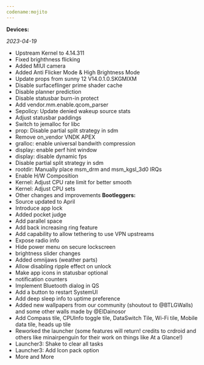 ```yaml
---
codename:mojito
---
```


**Devices:**

*2023-04-19*
- Upstream Kernel to 4.14.311
- Fixed brighthness flicking
- Added MIUI camera
- Added Anti Flicker Mode & High Brightness Mode
- Update props from sunny 12 V14.0.1.0.SKGMIXM
- Disable surfaceflinger prime shader cache
- Disable planner prediction
- Disable statusbar burn-in protect
- Add vendor.mm.enable.qcom_parser
- Sepolicy: Update denied wakeup source stats
- Adjust statusbar paddings
- Switch to jemalloc for libc
- prop: Disable partial split strategy in sdm
- Remove on_vendor VNDK APEX
- gralloc: enable universal bandwith compression
- display: enable perf hint window
- display: disable dynamic fps
- Disable partial split strategy in sdm
- rootdir: Manually place msm_drm and msm_kgsl_3d0 IRQs
- Enable H/W Composition
- Kernel: Adjust CPU rate limit for better smooth
- Kernel: Adjust CPU sets 
- Other changes and improvements
**Bootleggers:**
- Source updated to April
- Introduce app lock
- Added pocket judge
- Add parallel space
- Add back increasing ring feature
- Add capability to allow tethering to use VPN upstreams
- Expose radio info
- Hide power menu on secure lockscreen
- brightness slider changes
- Added omnijaws (weather parts)
- Allow disabling ripple effect on unlock
- Make app icons in statusbar optional
- notification counters
- Implement Bluetooth dialog in QS
- Add a button to restart SystemUI
- Add deep sleep info to uptime preference
- Added new wallpapers from our community (shoutout to @BTLGWalls) and some other walls made by @ElDainosor
- Add Compass tile, CPUInfo toggle tile, DataSwitch Tile, Wi-Fi tile, Mobile data tile, heads up tile
- Reworked the launcher (some features will return! credits to crdroid and others like minairpenguin for their work on things like At a Glance!)
- Launcher3: Shake to clear all tasks
- Launcher3: Add Icon pack option
- More and More
